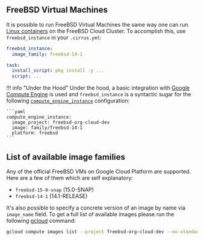## FreeBSD Virtual Machines

It is possible to run FreeBSD Virtual Machines the same way one can run [Linux containers](linux.md) on the FreeBSD Cloud Cluster.
To accomplish this, use `freebsd_instance` in your `.cirrus.yml`:

```yaml
freebsd_instance:
  image_family: freebsd-14-1

task:
  install_script: pkg install -y ...
  script: ...
```

!!! info "Under the Hood"
    Under the hood, a basic integration with [Google Compute Engine](supported-computing-services.md#compute-engine)
    is used and `freebsd_instance` is a syntactic sugar for the following [`compute_engine_instance`](custom-vms.md) configuration:

    ```yaml
    compute_engine_instance:
      image_project: freebsd-org-cloud-dev
      image: family/freebsd-14-1
      platform: freebsd
    ```

## List of available image families

Any of the official FreeBSD VMs on Google Cloud Platform are supported. Here are a few of them which are self explanatory:

* `freebsd-15-0-snap` (15.0-SNAP)
* `freebsd-14-1`      (14.1-RELEASE)

It's also possible to specify a concrete version of an image by name via `image_name` field. To get a full list of
available images please run the following [gcloud](https://cloud.google.com/sdk/gcloud/) command:

```bash
gcloud compute images list --project freebsd-org-cloud-dev --no-standard-images
```
